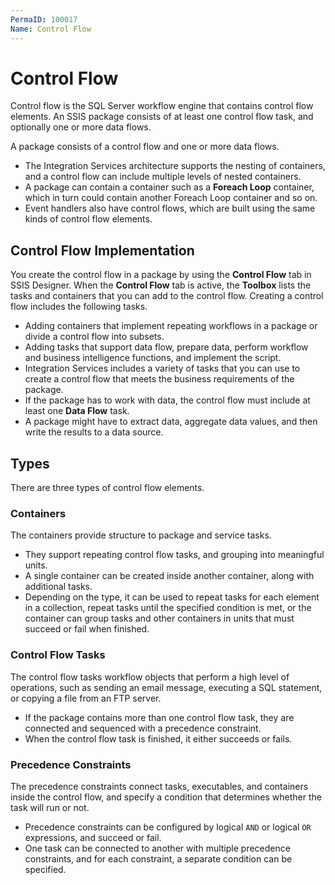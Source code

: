 ```yaml
---
PermaID: 100017
Name: Control Flow
---
```


# Control Flow

Control flow is the SQL Server workflow engine that contains control flow elements. An SSIS package consists of at least one control flow task, and optionally one or more data flows.

A package consists of a control flow and one or more data flows. 

 - The Integration Services architecture supports the nesting of containers, and a control flow can include multiple levels of nested containers. 
 - A package can contain a container such as a **Foreach Loop** container, which in turn could contain another Foreach Loop container and so on.
 - Event handlers also have control flows, which are built using the same kinds of control flow elements.

## Control Flow Implementation

You create the control flow in a package by using the **Control Flow** tab in SSIS Designer. When the **Control Flow** tab is active, the **Toolbox** lists the tasks and containers that you can add to the control flow. Creating a control flow includes the following tasks.

 - Adding containers that implement repeating workflows in a package or divide a control flow into subsets.
 - Adding tasks that support data flow, prepare data, perform workflow and business intelligence functions, and implement the script.
 - Integration Services includes a variety of tasks that you can use to create a control flow that meets the business requirements of the package. 
 - If the package has to work with data, the control flow must include at least one **Data Flow** task. 
 - A package might have to extract data, aggregate data values, and then write the results to a data source.

## Types 

There are three types of control flow elements.

### Containers 

The containers provide structure to package and service tasks. 

 - They support repeating control flow tasks, and grouping into meaningful units. 
 - A single container can be created inside another container, along with additional tasks. 
 - Depending on the type, it can be used to repeat tasks for each element in a collection, repeat tasks until the specified condition is met, or the container can group tasks and other containers in units that must succeed or fail when finished.

### Control Flow Tasks 

The control flow tasks workflow objects that perform a high level of operations, such as sending an email message, executing a SQL statement, or copying a file from an FTP server. 

 - If the package contains more than one control flow task, they are connected and sequenced with a precedence constraint. 
 - When the control flow task is finished, it either succeeds or fails.

### Precedence Constraints

The precedence constraints connect tasks, executables, and containers inside the control flow, and specify a condition that determines whether the task will run or not. 

 - Precedence constraints can be configured by logical `AND` or logical `OR` expressions, and succeed or fail. 
 - One task can be connected to another with multiple precedence constraints, and for each constraint, a separate condition can be specified.